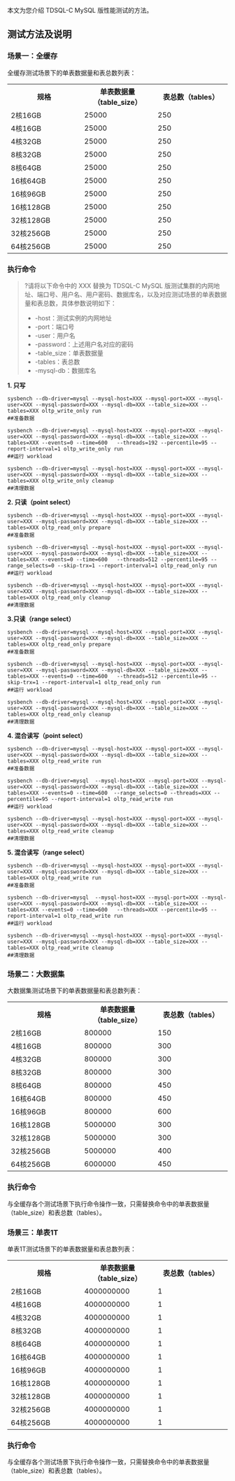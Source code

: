 本文为您介绍 TDSQL-C MySQL 版性能测试的方法。

## 测试方法及说明
### 场景一：全缓存
全缓存测试场景下的单表数据量和表总数列表：

<table>
<tr><th rowspan = "1"  width="33%">规格</th>
<th rowspan = "1"  width="33%">单表数据量（table_size）</th>
<th rowspan = "1"  width="33%">表总数（tables）</th></tr>
<tr><td>2核16GB</td><td>25000</td><td>250</td></tr>
<tr><td>4核16GB</td><td>25000</td><td>250</td></tr>
<tr><td>4核32GB</td><td>25000</td><td>250</td></tr>
<tr><td>8核32GB</td><td>25000</td><td>250</td></tr>
<tr><td>8核64GB</td><td>25000</td><td>250</td></tr>
<tr><td>16核64GB</td><td>25000</td><td>250</td></tr>
<tr><td>16核96GB</td><td>25000</td><td>250</td></tr>
<tr><td>16核128GB</td><td>25000</td><td>250</td></tr>
<tr><td>32核128GB</td><td>25000</td><td>250</td></tr>
<tr><td>32核256GB</td><td>25000</td><td>250</td></tr>
<tr><td>64核256GB</td><td>25000</td><td>250</td></tr>
</table>

### 执行命令
>?请将以下命令中的 XXX 替换为 TDSQL-C MySQL 版测试集群的内网地址、端口号、用户名、用户密码、数据库名，以及对应测试场景的单表数据量和表总数，具体参数说明如下：
>- -host：测试实例的内网地址
>- -port：端口号
>- -user：用户名
>- -password：上述用户名对应的密码
>- -table_size：单表数据量
>- -tables：表总数
>- -mysql-db：数据库名 

**1. 只写**
```
sysbench --db-driver=mysql --mysql-host=XXX --mysql-port=XXX --mysql-user=XXX --mysql-password=XXX --mysql-db=XXX --table_size=XXX --tables=XXX oltp_write_only run
##准备数据

sysbench --db-driver=mysql --mysql-host=XXX --mysql-port=XXX --mysql-user=XXX --mysql-password=XXX --mysql-db=XXX --table_size=XXX --tables=XXX --events=0 --time=600   --threads=192 --percentile=95 --report-interval=1 oltp_write_only run
##运行 workload

sysbench --db-driver=mysql --mysql-host=XXX --mysql-port=XXX --mysql-user=XXX --mysql-password=XXX --mysql-db=XXX --table_size=XXX --tables=XXX oltp_write_only cleanup
##清理数据
```

**2. 只读（point select）**
```
sysbench --db-driver=mysql --mysql-host=XXX --mysql-port=XXX --mysql-user=XXX --mysql-password=XXX --mysql-db=XXX --table_size=XXX --tables=XXX oltp_read_only prepare
##准备数据

sysbench --db-driver=mysql --mysql-host=XXX --mysql-port=XXX --mysql-user=XXX --mysql-password=XXX --mysql-db=XXX --table_size=XXX --tables=XXX --events=0 --time=600   --threads=512 --percentile=95 --range_selects=0 --skip-trx=1 --report-interval=1 oltp_read_only run
##运行 workload

sysbench --db-driver=mysql --mysql-host=XXX --mysql-port=XXX --mysql-user=XXX --mysql-password=XXX --mysql-db=XXX --table_size=XXX --tables=XXX oltp_read_only cleanup
##清理数据
```

**3.只读（range select）**
```
sysbench --db-driver=mysql --mysql-host=XXX --mysql-port=XXX --mysql-user=XXX --mysql-password=XXX --mysql-db=XXX --table_size=XXX --tables=XXX oltp_read_only prepare
##准备数据

sysbench --db-driver=mysql --mysql-host=XXX --mysql-port=XXX --mysql-user=XXX --mysql-password=XXX --mysql-db=XXX --table_size=XXX --tables=XXX --events=0 --time=600   --threads=512 --percentile=95 --skip-trx=1 --report-interval=1 oltp_read_only run
##运行 workload

sysbench --db-driver=mysql --mysql-host=XXX --mysql-port=XXX --mysql-user=XXX --mysql-password=XXX --mysql-db=XXX --table_size=XXX --tables=XXX oltp_read_only cleanup
##清理数据
```

**4. 混合读写（point select）**
```
sysbench --db-driver=mysql --mysql-host=XXX --mysql-port=XXX --mysql-user=XXX --mysql-password=XXX --mysql-db=XXX --table_size=XXX --tables=XXX oltp_read_write run
##准备数据

sysbench --db-driver=mysql  --mysql-host=XXX --mysql-port=XXX --mysql-user=XXX --mysql-password=XXX --mysql-db=XXX --table_size=XXX --tables=XXX --events=0 --time=600  --range_selects=0 --threads=XXX --percentile=95 --report-interval=1 oltp_read_write run
##运行 workload

sysbench --db-driver=mysql --mysql-host=XXX --mysql-port=XXX --mysql-user=XXX --mysql-password=XXX --mysql-db=XXX --table_size=XXX --tables=XXX oltp_read_write cleanup
##清理数据
```

**5. 混合读写（range select）**
```
sysbench --db-driver=mysql --mysql-host=XXX --mysql-port=XXX --mysql-user=XXX --mysql-password=XXX --mysql-db=XXX --table_size=XXX --tables=XXX oltp_read_write run
##准备数据

sysbench --db-driver=mysql  --mysql-host=XXX --mysql-port=XXX --mysql-user=XXX --mysql-password=XXX --mysql-db=XXX --table_size=XXX --tables=XXX --events=0 --time=600   --threads=XXX --percentile=95 --report-interval=1 oltp_read_write run
##运行 workload

sysbench --db-driver=mysql --mysql-host=XXX --mysql-port=XXX --mysql-user=XXX --mysql-password=XXX --mysql-db=XXX --table_size=XXX --tables=XXX oltp_read_write cleanup
##清理数据
```

### 场景二：大数据集
大数据集测试场景下的单表数据量和表总数列表：
<table>
<tr><th rowspan = "1"  width="33%">规格</th>
<th rowspan = "1"  width="33%">单表数据量（table_size）</th>
<th rowspan = "1"  width="33%">表总数（tables）</th></tr>
<tr><td>2核16GB</td><td>800000</td><td>150</td></tr>
<tr><td>4核16GB</td><td>800000</td><td>300</td></tr>
<tr><td>4核32GB</td><td>800000</td><td>300</td></tr>
<tr><td>8核32GB</td><td>800000</td><td>300</td></tr>
<tr><td>8核64GB</td><td>800000</td><td>450</td></tr>
<tr><td>16核64GB</td><td>800000</td><td>450</td></tr>
<tr><td>16核96GB</td><td>800000</td><td>600</td></tr>
<tr><td>16核128GB</td><td>5000000</td><td>300</td></tr>
<tr><td>32核128GB</td><td>5000000</td><td>300</td></tr>
<tr><td>32核256GB</td><td>5000000</td><td>400</td></tr>
<tr><td>64核256GB</td><td>6000000</td><td>450</td></tr>
</table>

### 执行命令
与全缓存各个测试场景下执行命令操作一致，只需替换命令中的单表数据量（table_size）和表总数（tables）。

### 场景三：单表1T
单表1T测试场景下的单表数据量和表总数列表：
<table>
<tr><th rowspan = "1"  width="33%">规格</th>
<th rowspan = "1"  width="33%">单表数据量（table_size）</th>
<th rowspan = "1"  width="33%">表总数（tables）</th></tr>
<tr><td>2核16GB</td><td>4000000000</td><td>1</td></tr>
<tr><td>4核16GB</td><td>4000000000</td><td>1</td></tr>
<tr><td>4核32GB</td><td>4000000000</td><td>1</td></tr>
<tr><td>8核32GB</td><td>4000000000</td><td>1</td></tr>
<tr><td>8核64GB</td><td>4000000000</td><td>1</td></tr>
<tr><td>16核64GB</td><td>4000000000</td><td>1</td></tr>
<tr><td>16核96GB</td><td>4000000000</td><td>1</td></tr>
<tr><td>16核128GB</td><td>4000000000</td><td>1</td></tr>
<tr><td>32核128GB</td><td>4000000000</td><td>1</td></tr>
<tr><td>32核256GB</td><td>4000000000</td><td>1</td></tr>
<tr><td>64核256GB</td><td>4000000000</td><td>1</td></tr>
</table>

### 执行命令
与全缓存各个测试场景下执行命令操作一致，只需替换命令中的单表数据量（table_size）和表总数（tables）。

